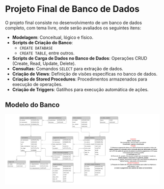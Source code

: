 # Projeto Final de Banco de Dados

O projeto final consiste no desenvolvimento de um banco de dados completo, com tema livre, onde serão avaliados os seguintes itens:

- **Modelagem**: Conceitual, lógico e físico.
- **Scripts de Criação do Banco**:
  - `CREATE DATABASE`
  - `CREATE TABLE`, entre outros.
- **Scripts de Carga de Dados no Banco de Dados**: Operações CRUD (Create, Read, Update, Delete).
- **Consultas**: Comandos `SELECT` para extração de dados.
- **Criação de Views**: Definição de visões específicas no banco de dados.
- **Criação de Stored Procedures**: Procedimentos armazenados para execução de operações.
- **Criação de Triggers**: Gatilhos para execução automática de ações.

## Modelo do Banco
![Representação do banco de dados relacional do projeto](ProjetoBD.png)
